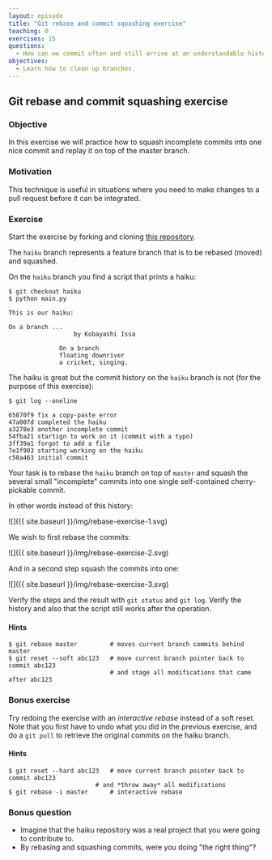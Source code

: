 ```yaml
---
layout: episode
title: "Git rebase and commit squashing exercise"
teaching: 0
exercises: 15
questions:
  - How can we commit often and still arrive at an understandable history?
objectives:
  - Learn how to clean up branches.
---
```


## Git rebase and commit squashing exercise

### Objective

In this exercise we will practice how to squash incomplete commits into one
nice commit and replay it on top of the master branch.


### Motivation

This technique is useful in situations where you need to make changes to a pull
request before it can be integrated.


### Exercise

Start the exercise by forking and cloning [this repository](https://github.com/bast/git-rebase-squash-exercise).

The `haiku` branch represents a feature branch that is to be rebased (moved) and squashed.

On the `haiku` branch you find a script that prints a haiku:

```shell
$ git checkout haiku
$ python main.py

This is our haiku:

On a branch ...
                  by Kobayashi Issa

              On a branch
              floating downriver
              a cricket, singing.
```

The haiku is great but the
commit history on
the `haiku` branch is not (for the purpose of this exercise):

```shell
$ git log --oneline

65870f9 fix a copy-paste error
47a007d completed the haiku
a3278e3 another incomplete commit
54fba21 startign to work on it (commit with a typo)
3ff39a1 forgot to add a file
7e1f903 starting working on the haiku
c50a463 initial commit
```

Your task is to rebase the `haiku` branch on top
of `master` and squash the several small "incomplete" commits into one single
self-contained cherry-pickable commit.

In other words instead of this history:

![]({{ site.baseurl }}/img/rebase-exercise-1.svg)

We wish to first rebase the commits:

![]({{ site.baseurl }}/img/rebase-exercise-2.svg)

And in a second step squash the commits into one:

![]({{ site.baseurl }}/img/rebase-exercise-3.svg)

Verify the steps and the result with `git status` and `git log`.
Verify the history and also that the script still works after the operation.

#### Hints

```shell
$ git rebase master         # moves current branch commits behind master
$ git reset --soft abc123   # move current branch pointer back to commit abc123
                            # and stage all modifications that came after abc123
```

### Bonus exercise

Try redoing the exercise with an *interactive rebase* instead of a soft reset.
Note that you first have to undo what you did in the previous exercise, and do a 
`git pull` to retrieve the original commits on the haiku branch.

#### Hints

```shell
$ git reset --hard abc123   # move current branch pointer back to commit abc123
      	    	   	    # and *throw away* all modifications
$ git rebase -i master	    # interactive rebase
```

### Bonus question

- Imagine that the haiku repository was a real project that you were going to contribute to. 
- By rebasing and squashing commits, were you doing "the right thing"?




